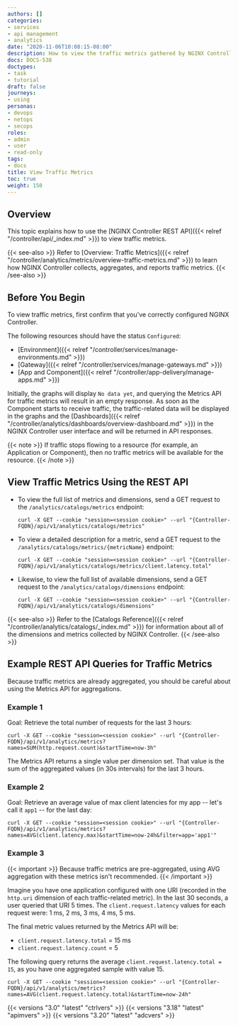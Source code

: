 ```yaml
---
authors: []
categories:
- services
- api management
- analytics
date: "2020-11-06T10:08:15-08:00"
description: How to view the traffic metrics gathered by NGINX Controller Analytics.
docs: DOCS-538
doctypes:
- task
- tutorial
draft: false
journeys:
- using
personas:
- devops
- netops
- secops
roles:
- admin
- user
- read-only
tags:
- docs
title: View Traffic Metrics
toc: true
weight: 150
---
```


## Overview

This topic explains how to use the [NGINX Controller REST API]({{< relref "/controller/api/_index.md" >}})
 to view traffic metrics.

{{< see-also >}}
Refer to [Overview: Traffic Metrics]({{< relref "/controller/analytics/metrics/overview-traffic-metrics.md" >}}) to learn how NGINX Controller collects, aggregates, and reports traffic metrics.
{{< /see-also >}}

## Before You Begin

To view traffic metrics, first confirm that you've correctly configured NGINX Controller.

The following resources should have the status `Configured`:

- [Environment]({{< relref "/controller/services/manage-environments.md" >}})
- [Gateway]({{< relref "/controller/services/manage-gateways.md" >}})
- [App and Component]({{< relref "/controller/app-delivery/manage-apps.md" >}})

Initially, the graphs will display `No data yet`, and querying the Metrics API for traffic metrics will result in an empty response. As soon as the Component starts to receive traffic, the traffic-related data will be displayed in the graphs and the [Dashboards]({{< relref "/controller/analytics/dashboards/overview-dashboard.md" >}}) in the NGINX Controller user interface and will be returned in API responses.

{{< note >}}
If traffic stops flowing to a resource (for example, an Application or Component), then no traffic metrics will be available for the resource.
{{< /note >}}

## View Traffic Metrics Using the REST API

- To view the full list of metrics and dimensions, send a GET request to the `/analytics/catalogs/metrics` endpoint:

    ```curl
    curl -X GET --cookie "session=<session cookie>" --url "{Controller-FQDN}/api/v1/analytics/catalogs/metrics"
    ```

- To view a detailed description for a metric, send a GET request to the `/analytics/catalogs/metrics/{metricName}` endpoint:

    ```curl
    curl -X GET --cookie "session=<session cookie>" --url "{Controller-FQDN}/api/v1/analytics/catalogs/metrics/client.latency.total"
    ```

- Likewise, to view the full list of available dimensions, send a GET request to the `/analytics/catalogs/dimensions` endpoint:

    ```curl
    curl -X GET --cookie "session=<session cookie>" --url "{Controller-FQDN}/api/v1/analytics/catalogs/dimensions"
    ```

{{< see-also >}}
Refer to the [Catalogs Reference]({{< relref "/controller/analytics/catalogs/_index.md" >}}) for information about all of the dimensions and metrics collected by NGINX Controller.
{{< /see-also >}}

## Example REST API Queries for Traffic Metrics

Because traffic metrics are already aggregated, you should be careful about using the Metrics API for aggregations.

### Example 1

Goal: Retrieve the total number of requests for the last 3 hours:

```curl
curl -X GET --cookie "session=<session cookie>" --url "{Controller-FQDN}/api/v1/analytics/metrics?names=SUM(http.request.count)&startTime=now-3h"
```

The Metrics API returns a single value per dimension set. That value is the sum of the aggregated values (in 30s intervals) for the last 3 hours.

### Example 2

Goal: Retrieve an average value of max client latencies for my app -- let's call it `app1` -- for the last day:

```curl
curl -X GET --cookie "session=<session cookie>" --url "{Controller-FQDN}/api/v1/analytics/metrics?names=AVG(client.latency.max)&startTime=now-24h&filter=app='app1'"
```

### Example 3

{{< important >}}
Because traffic metrics are pre-aggregated, using AVG aggregation with these metrics isn't recommended.
{{< /important >}}

Imagine you have one application configured with one URI (recorded in the `http.uri` dimension of each traffic-related metric). In the last 30 seconds, a user queried that URI 5 times. The `client.request.latency` values for each request were: 1 ms, 2 ms, 3 ms, 4 ms, 5 ms.

The final metric values returned by the Metrics API will be:

- `client.request.latency.total` = 15 ms
- `client.request.latency.count` = 5

The following query returns the average `client.request.latency.total = 15`, as you have one aggregated sample with value 15.

```curl
curl -X GET --cookie "session=<session cookie>" --url "{Controller-FQDN}/api/v1/analytics/metrics?names=AVG(client.request.latency.total)&startTime=now-24h"
```

{{< versions "3.0" "latest" "ctrlvers" >}}
{{< versions "3.18" "latest" "apimvers" >}}
{{< versions "3.20" "latest" "adcvers" >}}
